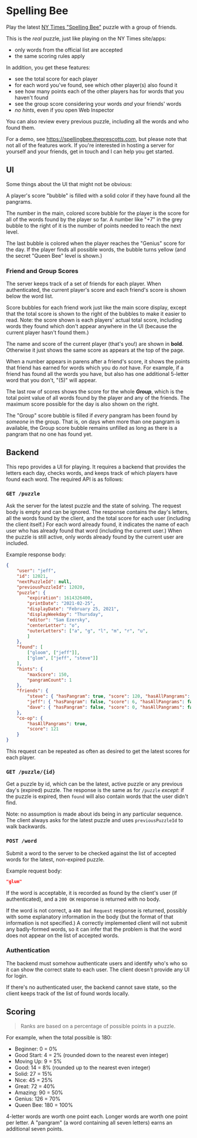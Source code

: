# Spelling Bee

Play the latest [NY Times "Spelling Bee"](https://www.nytimes.com/puzzles/spelling-bee)
puzzle with a group of friends.

This is the *real* puzzle, just like playing on the NY Times site/apps:

- only words from the official list are accepted
- the same scoring rules apply

In addition, you get these features:

- see the total score for each player
- for each word you've found, see which other player(s) also found it
- see how many points each of the other players has for words that you haven't found
- see the group score considering your words *and* your friends' words
- *no hints*, even if you open Web Inspector

You can also review every previous puzzle, including all the words and who found them.

For a demo, see https://spellingbee.theprescotts.com, but please note that not all
of the features work. If you're interested in hosting a server for yourself and your friends,
get in touch and I can help you get started.


## UI

Some things about the UI that might not be obvious:

A player's score "bubble" is filled with a solid color if they have found all the pangrams.

The number in the main, colored score bubble for the player is the score for all of the words
found by the player so far. A number like "+7" in the grey bubble to the right of it is the number
of points needed to reach the next level.

The last bubble is colored when the player reaches the "Genius" score for the day. If the player
finds all possible words, the bubble turns yellow (and the secret "Queen Bee" level is shown.)

### Friend and Group Scores

The server keeps track of a set of friends for each player. When authenticated, the current
player's score and each friend's score is shown below the word list.

Score bubbles for each friend work just like the main score display, except that the total score
is shown to the right of the bubbles to make it easier to read. Note: the score shown is
each players' actual total score, including words they found which don't appear anywhere in the
UI (because the current player hasn't found them.)

The name and score of the current player (that's you!) are shown in **bold**. Otherwise it just
shows the same score as appears at the top of the page.

When a number appears in parens after a friend's score, it shows the points that friend
has earned for words which you do *not* have. For example, if a friend has found all the words
you have, but also has one additional 5-letter word that you don't, "(5)" will appear.

The last row of scores shows the score for the whole ***Group***, which is the total point value
of all words found by the player and any of the friends. The maximum score possible for the day
is also shown on the right.

The "Group" score bubble is filled if *every* pangram has been found by *someone* in the group.
That is, on days when more than one pangram is available, the Group score bubble remains
unfilled as long as there is a pangram that no one has found yet.


## Backend

This repo provides a UI for playing. It requires a backend that provides the letters each day,
checks words, and keeps track of which players have found each word. The required API is as follows:

### `GET /puzzle`

Ask the server for the latest puzzle and the state of solving. The request body is empty and can be
ignored. The response contains the day's letters, all the words found by the client, and the total
score for each user (including the client itself.) For each word already found, it indicates
the name of each user who has already found that word (including the current user.) When the puzzle
is still active, only words already found by the current user are included.

Example response body:

```json
{
    "user": "jeff",
    "id": 12021,
    "nextPuzzleId": null,
    "previousPuzzleId": 12020,
    "puzzle": {
        "expiration": 1614326400,
        "printDate": "2021-02-25",
        "displayDate": "February 25, 2021",
        "displayWeekday": "Thursday",
        "editor": "Sam Ezersky",
        "centerLetter": "o",
        "outerLetters": ["a", "g", "l", "m", "r", "u",
        ]
    },
    "found": [
        ["gloom", ["jeff"]],
        ["glom", ["jeff", "steve"]]
    ],
    "hints": {
        "maxScore": 150,
        "pangramCount": 1
    },
    "friends": {
        "steve": { "hasPangram": true, "score": 120, "hasAllPangrams": false },
        "jeff": { "hasPangram": false, "score": 6, "hasAllPangrams": false },
        "dave": { "hasPangram": false, "score": 0, "hasAllPangrams": false }
    },
    "co-op": {
        "hasAllPangrams": true,
        "score": 121
    }
}
```

This request can be repeated as often as desired to get the latest scores for each player.


### `GET /puzzle/{id}`

Get a puzzle by id, which can be the latest, active puzzle or any previous day's (expired) puzzle.
The response is the same as for `/puzzle` *except*: if the puzzle is expired, then `found` will
also contain words that the user didn't find.

Note: no assumption is made about ids being in any particular sequence. The client always asks
for the latest puzzle and uses `previousPuzzleId` to walk backwards.


### `POST /word`

Submit a word to the server to be checked against the list of accepted words for the latest,
non-expired puzzle.

Example request body:

```json
"glum"
```

If the word is acceptable, it is recorded as found by the client's user (if authenticated), and
a `200 OK` response is returned with no body.

If the word is not correct, a `400 Bad Request` response is returned, possibly with some explanatory
information in the body (but the format of that information is not specified.) A correctly
implemented client will not submit any badly-formed words, so it can infer that the problem is that
the word does not appear on the list of accepted words.


### Authentication

The backend must somehow authenticate users and identify who's who so it can show the correct state
to each user. The client doesn't provide any UI for login.

If there's no authenticated user, the backend cannot save state, so the client keeps track of the list
of found words locally.


## Scoring

> Ranks are based on a percentage of possible points in a puzzle.

For example, when the total possible is 180:

- Beginner: 0 = 0%
- Good Start: 4 = 2% (rounded down to the nearest even integer)
- Moving Up: 9 = 5%
- Good: 14 = 8% (rounded up to the nearest even integer)
- Solid: 27 = 15%
- Nice: 45 = 25%
- Great: 72 = 40%
- Amazing: 90 = 50%
- Genius: 126 = 70%
- Queen Bee: 180 = 100%

4-letter words are worth one point each. Longer words are worth one point per letter.
A "pangram" (a word containing all seven letters) earns an additional seven points.
